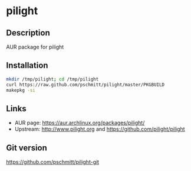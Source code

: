 # pilight

## Description

AUR package for pilight

## Installation

``` bash
mkdir /tmp/pilight; cd /tmp/pilight
curl https://raw.github.com/pschmitt/pilight/master/PKGBUILD
makepkg -si
```

## Links

* AUR page: https://aur.archlinux.org/packages/pilight/
* Upstream: http://www.pilight.org and https://github.com/pilight/pilight

## Git version

https://github.com/pschmitt/pilight-git
